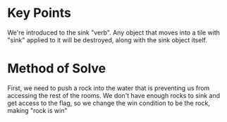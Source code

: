 # Key Points
We're introduced to the sink "verb". Any object that moves into a tile with "sink" applied to it will be destroyed, along with the sink object itself.
# Method of Solve
First, we need to push a rock into the water that is preventing us from accessing the rest of the rooms. We don't have enough rocks to sink and get access to the flag, so we change the win condition to be the rock, making "rock is win"
